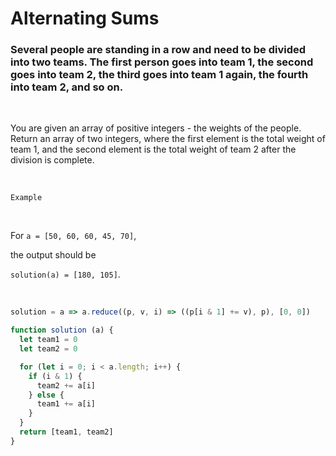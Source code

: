 # Alternating Sums

### Several people are standing in a row and need to be divided into two teams. The first person goes into team 1, the second goes into team 2, the third goes into team 1 again, the fourth into team 2, and so on.

<br />

You are given an array of positive integers - the weights of the people. Return an array of two integers, where the first element is the total weight of team 1, and the second element is the total weight of team 2 after the division is complete.

<br />

`Example`

<br />

For `a = [50, 60, 60, 45, 70]`,

the output should be

`solution(a) = [180, 105]`.

<br />


```javascript
solution = a => a.reduce((p, v, i) => ((p[i & 1] += v), p), [0, 0])
```

```javascript
function solution (a) {
  let team1 = 0
  let team2 = 0

  for (let i = 0; i < a.length; i++) {
    if (i & 1) {
      team2 += a[i]
    } else {
      team1 += a[i]
    }
  }
  return [team1, team2]
}
```


